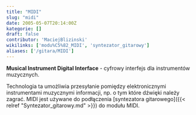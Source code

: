 ```yaml
---
title: "MIDI"
slug: "midi"
date: 2005-05-07T20:14:00Z
kategorie: []
draft: false
contributor: 'MaciejBlizinski'
wikilinks: ['modu%C5%82_MIDI', 'syntezator_gitarowy']
aliases: ['/gitara/MIDI']
---
```

**Musical Instrument Digital Interface** - cyfrowy interfejs dla
instrumentów muzycznych.

Technologia ta umożliwia przesyłanie pomiędzy elektronicznymi
instrumentami muzycznymi informacji, np. o tym które dźwięki należy
zagrać. MIDI jest używane do podłączenia [syntezatora
gitarowego]({{< relref "Syntezator_gitarowy.md" >}}) do modułu
MIDI<!-- link nie odnosił się do niczego: 'MIDI' ('content/książka/MIDI.md') links to 'moduł_MIDI' ('content/książka/moduł_MIDI.md') and that does not exist -->.